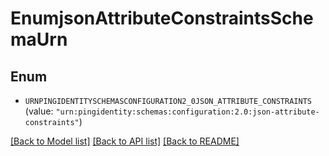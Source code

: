 # EnumjsonAttributeConstraintsSchemaUrn

## Enum


* `URNPINGIDENTITYSCHEMASCONFIGURATION2_0JSON_ATTRIBUTE_CONSTRAINTS` (value: `"urn:pingidentity:schemas:configuration:2.0:json-attribute-constraints"`)


[[Back to Model list]](../README.md#documentation-for-models) [[Back to API list]](../README.md#documentation-for-api-endpoints) [[Back to README]](../README.md)


